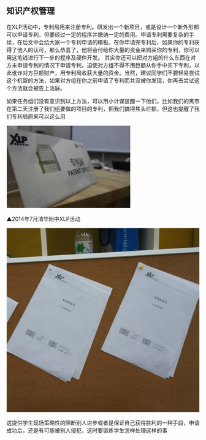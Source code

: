 ## 知识产权管理

在XLP活动中，专利局用来注册专利。研发出一个新项目，或是设计一个新外形都可以申请专利，但要经过一定的程序并缴纳一定的费用。申请专利需要复杂的手续，在后文中会给大家一个专利申请的模板。在你申请完专利后，如果你的专利获得了他人的认可，那么恭喜了，他将会付给你大量的资金来购买你的专利，你可以用这笔钱进行下一步的程序及硬件开发。
其实你还可以把对方组的什么东西在对方未申请专利的情况下申请专利，迫使对方组不得不用巨额从你手中买下专利，以此讹诈对方巨额财产，用专利局收获大量的资金。当然，建议同学们不要轻易尝试这个机智的方法，如果对方组在你之前申请了专利而并没被你发现，你再去尝试这个方法就会被告上法庭。

如果任务组们没有意识到以上方法，可以用小计谋提醒一下他们，比如我们的黑市在第二天注册了我们组要做的项目的专利，把我们搞得焦头烂额，但这也提醒了我们专利局原来可以这么用

![0](01.jpg "0") 

▲2014年7月清华附中XLP活动

![0](00.jpg "0")

这提供学生现场策略性的阻断别人进步或者是保证自己获得胜利的一种手段，申请成功后，还是有可能被别人侵犯，这时要锻炼学生怎样处理这样的事
